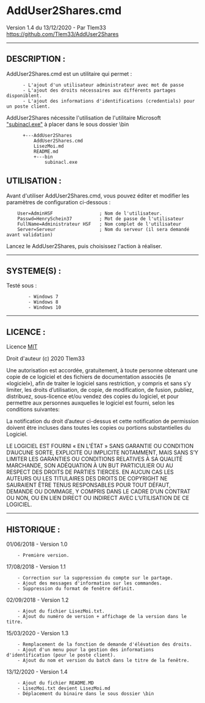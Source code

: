 # AddUser2Shares.cmd

Version 1.4 du 13/12/2020 - Par Tlem33
https://github.com/Tlem33/AddUser2Shares

***

## DESCRIPTION :

AddUser2Shares.cmd est un utilitaire qui permet :

          - L'ajout d'un utilisateur administrateur avec mot de passe
          - L'ajout des droits nécessaires aux différents partages disponiblent.
          - L'ajout des informations d'identifications (credentials) pour un poste client.

AddUser2Shares nécessite l'utilisation de l'utilitaire Microsoft ["subinacl.exe"](https://www.microsoft.com/en-us/download/confirmation.aspx?id=23510) à placer dans le sous dossier \bin

          +---AddUser2Shares
              AddUser2Shares.cmd
              LisezMoi.md
              README.md
              +---bin
                  subinacl.exe

## UTILISATION :

Avant d'utiliser AddUser2Shares.cmd, vous pouvez éditer et modifier les paramètres de configuration ci-dessous :

		User=AdminHSF                 ; Nom de l'utilisateur.
		Passwd=HenrySchein37          ; Mot de passe de l'utilisateur
		FullName=Administrateur HSF   ; Nom complet de l'utilisateur
		Server=Serveur                ; Nom du serveur (il sera demandé avant validation)

Lancez le AddUser2Shares, puis choisissez l'action à réaliser.

***

## SYSTEME(S) :

Testé sous :

            - Windows 7
            - Windows 8
            - Windows 10

***

## LICENCE :

Licence [MIT](https://fr.wikipedia.org/wiki/Licence_MIT)

Droit d'auteur (c) 2020 Tlem33

Une autorisation est accordée, gratuitement, à toute personne obtenant une copie de ce logiciel
et des fichiers de documentation associés (le «logiciel»), afin de traiter le logiciel sans restriction,
y compris et sans s’y limiter, les droits d’utilisation, de copie, de modification, de fusion, publiez,
distribuez, sous-licence et/ou vendez des copies du logiciel, et pour permettre aux personnes
auxquelles le logiciel est fourni, selon les conditions suivantes:

La notification du droit d’auteur ci-dessus et cette notification de permission doivent être incluses
dans toutes les copies ou portions substantielles du Logiciel.

LE LOGICIEL EST FOURNI « EN L’ÉTAT » SANS GARANTIE OU CONDITION D’AUCUNE SORTE, EXPLICITE OU IMPLICITE
NOTAMMENT, MAIS SANS S’Y LIMITER LES GARANTIES OU CONDITIONS RELATIVES À SA QUALITÉ MARCHANDE,
SON ADÉQUATION À UN BUT PARTICULIER OU AU RESPECT DES DROITS DE PARTIES TIERCES. EN AUCUN CAS LES
AUTEURS OU LES TITULAIRES DES DROITS DE COPYRIGHT NE SAURAIENT ÊTRE TENUS RESPONSABLES POUR TOUT
DÉFAUT, DEMANDE OU DOMMAGE, Y COMPRIS DANS LE CADRE D’UN CONTRAT OU NON, OU EN LIEN DIRECT OU
INDIRECT AVEC L’UTILISATION DE CE LOGICIEL.

---

## HISTORIQUE :

01/06/2018 - Version 1.0

		- Première version.


17/08/2018 - Version 1.1

		- Correction sur la suppression du compte sur le partage.
		- Ajout des messages d'information sur les commandes.
		- Suppression du format de fenêtre définit.

02/09/2018 - Version 1.2

		- Ajout du fichier LisezMoi.txt.
		- Ajout du numéro de version + affichage de la version dans le titre.

15/03/2020 - Version 1.3

		- Remplacement de la fonction de demande d'élévation des droits.
		- Ajout d'un menu pour la gestion des informations d'identification (pour le poste client).
		- Ajout du nom et version du batch dans le titre de la fenêtre.

13/12/2020 - Version 1.4

		- Ajout du fichier README.MD
		- LisezMoi.txt devient LisezMoi.md
		- Déplacement du binaire dans le sous dossier \bin

